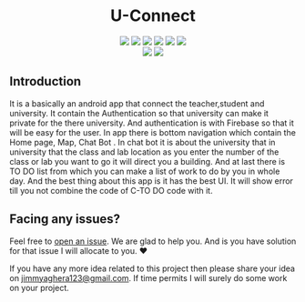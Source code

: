 <h1 align="center">U-Connect</h1>
<div align="center">
  
<a href="https://github.com/Jimmy5467/U-Connect/stargazers"><img src="https://img.shields.io/github/stars/Jimmy5467/U-Connect?style=flat-square"/></a> 
<a href="https://github.com/Jimmy5467/U-Connect/network/members"><img src="https://img.shields.io/github/forks/Jimmy5467/U-Connect?style=flat-square"/></a> 
<a href="https://github.com/Jimmy5467/U-Connect/pullss"><img src="https://img.shields.io/github/issues-pr/Jimmy5467/U-Connect?style=flat-square?color=yellow"/></a> 
<a href="https://github.com/Jimmy5467/U-Connect/issues"><img src="https://img.shields.io/github/issues/Jimmy5467/U-Connect?style=flat-square"/></a> 
<a href="https://github.com/Jimmy5467/U-Connect/graphs/contributors"><img src="https://img.shields.io/github/contributors/Jimmy5467/U-Connect?style=flat-square&color=orange"/></a> 
<a href="https://github.com/Jimmy5467/U-Connect/blob/master/LICENSE"><img src="https://img.shields.io/github/license/Jimmy5467/U-Connect?style=flat-square&color=1abc9c"/></a> 
<br>
![](https://img.shields.io/badge/Star-If_Liked-%23FF0000.svg?&style=flat-square&logoColor=white&color=white)
![](https://img.shields.io/badge/Fork-If_you_found_interesting-%23FF0000.svg?&style=flat-square&logoColor=white&color=white)<br>
</div>  

## Introduction
It is a basically an android app that connect the teacher,student and university. It contain the Authentication so that university can make it private for the there university. And authentication is with Firebase so that it will be easy for the user. 
In app there is  bottom navigation which contain the Home page, Map, Chat Bot . In chat bot it is about the university that in university that the class and lab location as you enter the number of the class or lab you want to go it will direct you a building. 
And at last there is TO DO list from which you can make a list of work to do by you in whole day. And the best thing about this app is it has the best UI. It will show error till you not combine the code of C-TO DO code with it.
<!--
## Some screengrab
![](https://github.com/Jimmy5467/eLearning/blob/master/output_images/admin_login.png)
![](https://github.com/Jimmy5467/eLearning/blob/master/output_images/current_student.png)
### You can find more screengrab in [output](https://github.com/Jimmy5467/eLearning/tree/master/output_images) folder. ###
-->
## Facing any issues?

Feel free to [open an issue](https://github.com/Jimmy5467/U-Connect/issues/new?assignees=&labels=Query&title=Query). We are glad to help you. And is you have solution for that issue I will allocate to you. ❤️ 

If you have any more idea related to this project then please share your idea on jimmyaghera123@gmail.com. If time permits I will surely do some work on your project.


